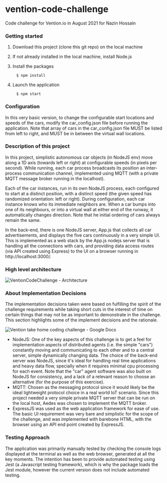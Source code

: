 # vention-code-challenge
Code challenge for Vention.io in August 2021 for Nazin Hossain

### Getting started

1. Download this project (clone this git repo) on the local machine

2. If not already installed in the local machine, install Node.js

3. Install the packages

```
     $ npm install
```

4. Launch the application

```
     $ npm start
```

### Configuration

In this very basic version, to change the configurable start locations and speeds of the cars, modify the car_config.json file before running the application. Note that array of cars in the car_config.json file MUST be listed from left to right, and MUST be in between the virtual wall locations.

### Description of this project

In this project, simplistic autonomous car objects (in NodeJS env) move along a 1D axis (towards left or right) at configurable speeds (in pixels per second). While running, each car process broadcasts its position an inter-process communication channel, implemented using MQTT (with a private MQTT message broker running in the localhost).

Each of the car instances, run in its own NodeJS process, each configured to start at a distinct position, with a distinct speed (the given speed has randomized orientation: left or right).  During configuration, each car instance knows who its immediate neighbors are.  When a car bumps into one of its neighbours, or into a virtual wall at either end of the runway, it automatically changes direction. Note that he initial ordering of cars always remain the same.
 
In the back-end, there is one NodeJS server, App.js that collects all car advertisements, and displays the five cars continuously in a very simple UI. This is implemented as a web stack by the App.js nodejs server that is handling all the connections with cars, and providing data access routes (via API created using Express) to the UI on a browser running in http://localhost:3000/.

### High level architecture
![VentionCodeChallenge - Architecture](https://user-images.githubusercontent.com/48063785/128818756-ce15604e-3830-4b9d-b593-ef6d2eaf1cc6.jpeg)
### About Implementation Decisions

The implementation decisions taken were based on fulfilling the spirit of the challenge requirements while taking short cuts in the interest of time on certain things that may not be as important to demonstrate in the challenge. This section highlights some of the implement decisions and the rationale.

![Vention take home coding challenge - Google Docs](https://user-images.githubusercontent.com/48063785/128825950-f4a7a934-c3f2-44b0-81e2-6a2255cb6d0a.jpeg)

- NodeJS: One of the key aspects of this challenge is to get a feel for implementation aspects of distributed agents (i.e. the simple "cars") constantly moving and communicating to each other and to a central server, simple dynamically changing data. The choice of the back-end server was NodeJS, since it's ideal for handling real time applications and heavy data flow, specially when it requires minimal cpu processing for each event. Note that the "car" agent software was also built on NodeJS for consistency, and a lack of a relevant reason to choose an alternative (for the purpose of this exercise).
- MQTT: Chosen as the messaging protocol since it would likely be the ideal lightweight protocol choice in a real world IoT scenario. Since this project needed a very simple private MQTT server that can be run on the local host, Aedes was chosen to implement the MQTT broker.
- ExpressJS was used as the web application framework for ease of use. The basic UI requirement was very bare and simplistic for the scope of the challenge, and was implemented with barebone HTML, with the browser using an API end point created by ExpressJS.

### Testing Approach

The application was primarily manually tested by checking the console logs displayed at the terminal as well as the web browser, generated at all the key moments. The intention has been to provide automated testing using Jest (a Javascript testing framework), which is why the package loads the Jest module, however the current version does not include automated testing.  



